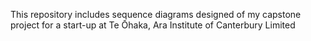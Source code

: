 This repository includes sequence diagrams designed of my capstone project for a start-up at Te Ōhaka, Ara Institute of Canterbury Limited
